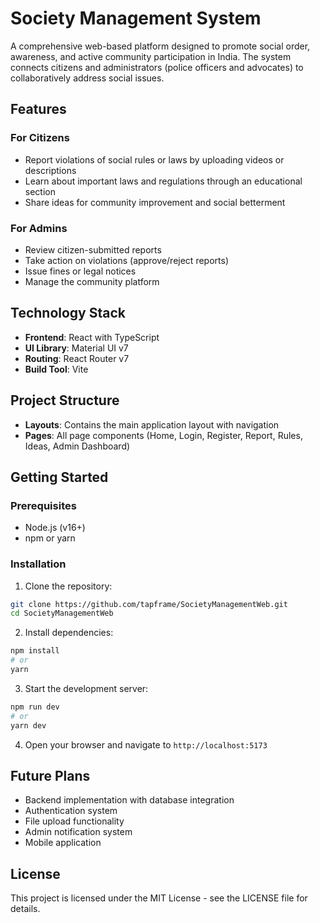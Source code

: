 # Society Management System

A comprehensive web-based platform designed to promote social order, awareness, and active community participation in India. The system connects citizens and administrators (police officers and advocates) to collaboratively address social issues.

## Features

### For Citizens
- Report violations of social rules or laws by uploading videos or descriptions
- Learn about important laws and regulations through an educational section
- Share ideas for community improvement and social betterment

### For Admins
- Review citizen-submitted reports
- Take action on violations (approve/reject reports)
- Issue fines or legal notices
- Manage the community platform

## Technology Stack

- **Frontend**: React with TypeScript
- **UI Library**: Material UI v7
- **Routing**: React Router v7
- **Build Tool**: Vite

## Project Structure

- **Layouts**: Contains the main application layout with navigation
- **Pages**: All page components (Home, Login, Register, Report, Rules, Ideas, Admin Dashboard)

## Getting Started

### Prerequisites
- Node.js (v16+)
- npm or yarn

### Installation

1. Clone the repository:
```bash
git clone https://github.com/tapframe/SocietyManagementWeb.git
cd SocietyManagementWeb
```

2. Install dependencies:
```bash
npm install
# or
yarn
```

3. Start the development server:
```bash
npm run dev
# or
yarn dev
```

4. Open your browser and navigate to `http://localhost:5173`

## Future Plans

- Backend implementation with database integration
- Authentication system
- File upload functionality
- Admin notification system
- Mobile application

## License

This project is licensed under the MIT License - see the LICENSE file for details. 